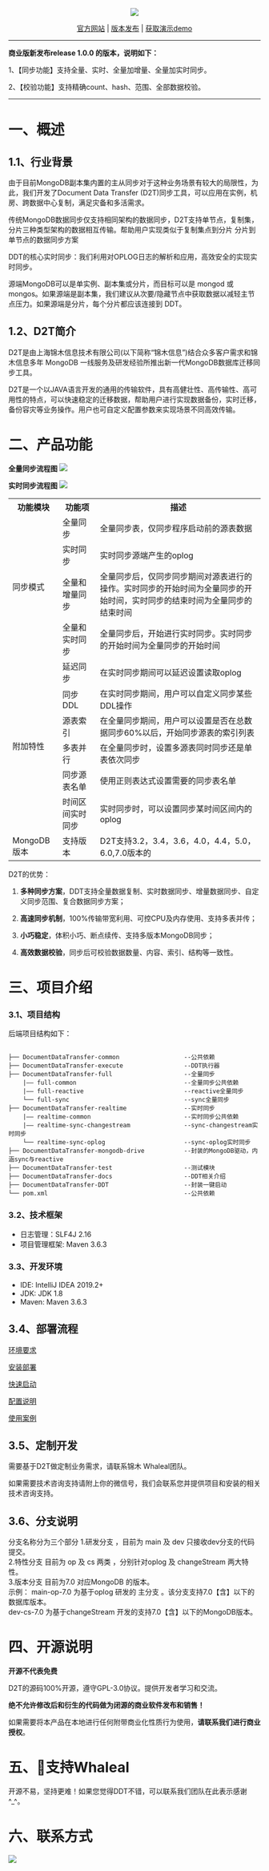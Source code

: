 

<div align="center">

![](./docs/imgs/600-l.png)


[官方网站](https://whaleal.com/)  |  [版本发布](https://github.com/whaleal/DocumentDataTransfer/releases)  |  [获取演示demo](https://docs.whaleal.com/guide/zh-hans/documentDataTransfer/)

</div>

<p></p>
<p></p>
<p></p>
<p></p>

---

****商业版新发布release 1.0.0 的版本，说明如下：****

1、【同步功能】支持全量、实时、全量加增量、全量加实时同步。

2、【校验功能】支持精确count、hash、范围、全部数据校验。

---

# 一、概述

## 1.1、行业背景

由于目前MongoDB副本集内置的主从同步对于这种业务场景有较大的局限性，为此，我们开发了Document  Data Transfer (D2T)同步工具，可以应用在实例，机房、跨数据中心复制，满足灾备和多活需求。

传统MongoDB数据同步仅支持相同架构的数据同步，D2T支持单节点，复制集，分片三种类型架构的数据相互传输。帮助用户实现类似于复制集点到分片 分片到单节点的数据同步方案

DDT的核心实时同步：我们利用对OPLOG日志的解析和应用，高效安全的实现实时同步。

源端MongoDB可以是单实例、副本集或分片，而目标可以是 mongod 或 mongos。如果源端是副本集，我们建议从次要/隐藏节点中获取数据以减轻主节点压力。如果源端是分片，每个分片都应该连接到 DDT。
## 1.2、D2T简介

D2T是由上海锦木信息技术有限公司(以下简称“锦木信息”)结合众多客户需求和锦木信息多年 MongoDB 一线服务及研发经验所推出新一代MongoDB数据库迁移同步工具。

D2T是一个以JAVA语言开发的通用的传输软件，具有高健壮性、高传输性、高可用性的特点，可以快速稳定的迁移数据，帮助用户进行实现数据备份，实时迁移，备份容灾等业务操作。用户也可自定义配置参数来实现场景不同高效传输。

# 二、产品功能

**全量同步流程图**
![](./docs/imgs/img_10.png)

**实时同步流程图**
 ![](./docs/imgs/img_9.png)

<table>
  <tr>
    <th>功能模块</th>
    <th>功能项</th>
    <th>描述</th>
  </tr>
  <tr>
    <td rowspan="4">同步模式</td>
    <td>全量同步</td>
    <td>全量同步表，仅同步程序启动前的源表数据</td>
  </tr>
  <tr>
    <td>实时同步</td>
    <td>实时同步源端产生的oplog</td>
  </tr>
  <tr>
    <td>全量和增量同步</td>
    <td>全量同步后，仅同步同步期间对源表进行的操作。实时同步的开始时间为全量同步的开始时间，实时同步的结束时间为全量同步的结束时间</td>
  </tr>
  <tr>
    <td>全量和实时同步</td>
    <td>全量同步后，开始进行实时同步。实时同步的开始时间为全量同步的开始时间</td>
  </tr>
  <tr>
    <td rowspan="6">附加特性</td>
    <td>延迟同步</td>
    <td>在实时同步期间可以延迟设置读取oplog</td>
  </tr>
  <tr>
    <td>同步DDL</td>
    <td>在实时同步期间，用户可以自定义同步某些DDL操作</td>
  </tr>
  <tr>
    <td>源表索引</td>
    <td>在全量同步期间，用户可以设置是否在总数据同步60%以后，开始同步源表的索引列表</td>
  </tr>
  <tr>
    <td>多表并行</td>
    <td>在全量同步时，设置多源表同时同步还是单表依次同步</td>
  </tr>
  <tr>
    <td>同步源表名单</td>
    <td>使用正则表达式设置需要的同步表名单</td>
  </tr>
  <tr>
    <td>时间区间实时同步</td>
    <td>实时同步时，可以设置同步某时间区间内的oplog</td>
  </tr>
  <tr>
    <td >MongoDB版本</td>
    <td>支持版本</td>
    <td>D2T支持3.2，3.4，3.6，4.0，4.4，5.0，6.0,7.0版本的</td>
  </tr>
</table>




D2T的优势：

1. **多种同步方案**，DDT支持全量数据复制、实时数据同步、增量数据同步、自定义同步范围、复合数据同步方案；

2. **高速同步机制**，100%传输带宽利用、可控CPU及内存使用、支持多表并传；

3. **小巧稳定**，体积小巧、断点续传、支持多版本MongoDB同步；

4. **高效数据校验**，同步后可校验数据数量、内容、索引、结构等一致性。

# 三、项目介绍

### 3.1、项目结构



后端项目结构如下：

```

├── DocumentDataTransfer-common                  --公共依赖
├── DocumentDataTransfer-execute                 --DDT执行器
├── DocumentDataTransfer-full                    --全量同步
    |—— full-common                              --全量同步公共依赖   
    |—— full-reactive                            --reactive全量同步
    └── full-sync                                --sync全量同步
├── DocumentDataTransfer-realtime                --实时同步
    |—— realtime-common                          --实时同步公共依赖      
    |—— realtime-sync-changestream               --sync-changestream实时同步
    └── realtime-sync-oplog                      --sync-oplog实时同步    
├── DocumentDataTransfer-mongodb-drive           --封装的MongoDB驱动，内涵sync与reactive
├── DocumentDataTransfer-test                    --测试模块
├── DocumentDataTransfer-docs                    --DDT相关介绍
├── DocumentDataTransfer-DDT                     --封装一键启动
└── pom.xml                                      --公共依赖
```


### 3.2、技术框架

- 日志管理：SLF4J 2.16
- 项目管理框架: Maven 3.6.3


### 3.3、开发环境

- IDE: IntelliJ IDEA 2019.2+
- JDK: JDK 1.8
- Maven: Maven 3.6.3


## 3.4、部署流程

[环境要求](https://docs.whaleal.com/guide/zh-hans/documentDataTransfer/Install/Requirements.html)

[安装部署](https://docs.whaleal.com/guide/zh-hans/documentDataTransfer/Install/Installation.html)

[快速启动](https://docs.whaleal.com/guide/zh-hans/documentDataTransfer/Install/QuickStart.html)

[配置说明](https://docs.whaleal.com/guide/zh-hans/documentDataTransfer/Install/Configuring.html)

[使用案例](https://docs.whaleal.com/guide/zh-hans/documentDataTransfer/Usecase/FunctionalTest.html)

## 3.5、定制开发

需要基于D2T做定制业务需求，请联系锦木 Whaleal团队。

如果需要技术咨询支持请附上你的微信号，我们会联系您并提供项目和安装的相关技术咨询支持。

## 3.6、分支说明
分支名称分为三个部分 
1.研发分支 ，目前为 main  及 dev 只接收dev分支的代码提交。  
2.特性分支 目前为 op  及 cs  两类 ，分别针对oplog 及 changeStream 两大特性。  
3.版本分支 目前为7.0 对应MongoDB 的版本。  
示例： main-op-7.0 为基于oplog 研发的 主分支 。该分支支持7.0【含】以下的数据库版本。  
dev-cs-7.0  为基于changeStream 开发的支持7.0【含】以下的MongoDB版本。



# 四、开源说明

**开源不代表免费**

D2T的源码100%开源，遵守GPL-3.0协议。提供开发者学习和交流。

**绝不允许修改后和衍生的代码做为闭源的商业软件发布和销售！**

如果需要将本产品在本地进行任何附带商业化性质行为使用，**请联系我们进行商业授权**。

# 五、💪支持Whaleal

开源不易，坚持更难！如果您觉得DDT不错，可以联系我们团队在此表示感谢^_^。


# 六、联系方式

![](./docs/imgs/wechat.png)

[comment]: <> (当前我们接受来自于**微信**、**支付宝**的捐赠，请在捐赠时备注自己的昵称或附言。)

[comment]: <> (您的捐赠将用于支付该项目的一些费用支出，并激励开发者们以便更好的推动项目的发展。)

[comment]: <> (<div align=center><img src="wechatimag.png" width="1000"  align=center /></div>)
